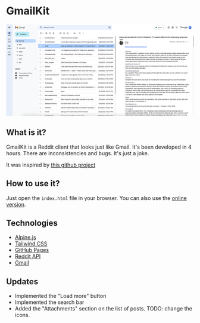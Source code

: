 # GmailKit

![GmailKit](docs/screenshot.png "GmailKit")

## What is it?

GmailKit is a Reddit client that looks just like Gmail. It's been developed in 4 hours. There are inconsistencies and bugs. It's just a joke.

It was inspired by [this github project](https://github.com/pcottle/MSOutlookit/)

## How to use it?

Just open the `index.html` file in your browser. You can also use the [online version](http://niturobert.github.io/gmailkit/).

## Technologies

- [Alpine.js](https://alpinejs.dev/)
- [Tailwind CSS](https://tailwindcss.com/)
- [GitHub Pages](https://pages.github.com/)
- [Reddit API](https://www.reddit.com/dev/api/)
- [Gmail](https://mail.google.com/)

## Updates

- Implemented the "Load more" button
- Implemented the search bar
- Added the "Attachments" section on the list of posts. TODO: change the icons.
